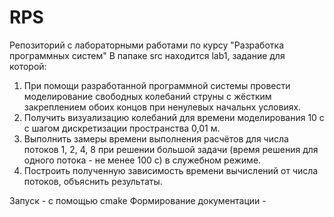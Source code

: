 # RPS
Репозиторий с лабораторными работами по курсу "Разработка программных систем"
В папаке src находится lab1, задание для которой:
1. При помощи разработанной программной системы провести моделирование свободных колебаний струны с жёстким закреплением обоих концов при ненулевых начальнх условиях.
2. Получить визуализацию колебаний для времени моделирования 10 с с шагом дискретизации пространства 0,01 м.
3. Выполнить замеры времени выполнения расчётов для числа потоков 1, 2, 4, 8 при решении большой задачи (время решения для одного потока - не менее 100 с) в служебном режиме.
4. Построить полученную зависимость времени вычислений от числа потоков, объяснить результаты.

Запуск - с помощью cmake
Формирование документации - 
